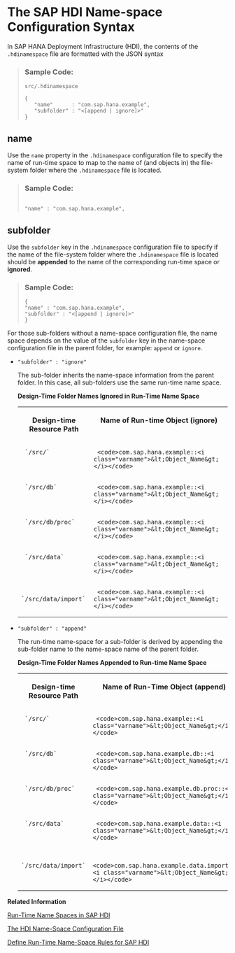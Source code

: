 <!-- loioc38cbef504b24a90a2a99c9d97633a85 -->

# The SAP HDI Name-space Configuration Syntax

In SAP HANA Deployment Infrastructure \(HDI\), the contents of the `.hdinamespace` file are formatted with the JSON syntax



> ### Sample Code:  
> `src/.hdinamespace`
> 
> ```
> {
>    "name"      : "com.sap.hana.example",
>    "subfolder" : "<[append | ignore]>"
> }
> 
> ```



<a name="loioc38cbef504b24a90a2a99c9d97633a85__section_wd1_dy2_1t"/>

## name

Use the `name` property in the `.hdinamespace` configuration file to specify the name of run-time space to map to the name of \(and objects in\) the file-system folder where the `.hdinamespace` file is located.

> ### Sample Code:  
> ```
> 
> "name" : "com.sap.hana.example",
> 
> ```



<a name="loioc38cbef504b24a90a2a99c9d97633a85__section_yrk_dy2_1t"/>

## subfolder

Use the `subfolder` key in the `.hdinamespace` configuration file to specify if the name of the file-system folder where the `.hdinamespace` file is located should be **appended** to the name of the corresponding run-time space or **ignored**.

> ### Sample Code:  
> ```
> {
> "name" : "com.sap.hana.example",
> "subfolder" : "<[append | ignore]>"
> }
> ```

For those sub-folders without a name-space configuration file, the name space depends on the value of the `subfolder` key in the name-space configuration file in the parent folder, for example: `append` or `ignore`.

-   `"subfolder" : "ignore"`

    The sub-folder inherits the name-space information from the parent folder. In this case, all sub-folders use the same run-time name space.

    **Design-Time Folder Names Ignored in Run-Time Name Space**


    <table>
    <tr>
    <th valign="top">

    Design-time Resource Path


    
    </th>
    <th valign="top">

    Name of Run-time Object \(ignore\)


    
    </th>
    </tr>
    <tr>
    <td valign="top">
    
         `/src/` 


    
    </td>
    <td valign="top">
    
         <code>com.sap.hana.example::<i class="varname">&lt;Object_Name&gt;</i></code> 


    
    </td>
    </tr>
    <tr>
    <td valign="top">
    
         `/src/db` 


    
    </td>
    <td valign="top">
    
         <code>com.sap.hana.example::<i class="varname">&lt;Object_Name&gt;</i></code> 


    
    </td>
    </tr>
    <tr>
    <td valign="top">
    
         `/src/db/proc` 


    
    </td>
    <td valign="top">
    
         <code>com.sap.hana.example::<i class="varname">&lt;Object_Name&gt;</i></code> 


    
    </td>
    </tr>
    <tr>
    <td valign="top">
    
         `/src/data` 


    
    </td>
    <td valign="top">
    
         <code>com.sap.hana.example::<i class="varname">&lt;Object_Name&gt;</i></code> 


    
    </td>
    </tr>
    <tr>
    <td valign="top">
    
         `/src/data/import` 


    
    </td>
    <td valign="top">
    
         <code>com.sap.hana.example::<i class="varname">&lt;Object_Name&gt;</i></code> 


    
    </td>
    </tr>
    </table>
    
-   `"subfolder" : "append"`

    The run-time name-space for a sub-folder is derived by appending the sub-folder name to the name-space name of the parent folder.

    **Design-Time Folder Names Appended to Run-time Name Space**


    <table>
    <tr>
    <th valign="top">

    Design-time Resource Path


    
    </th>
    <th valign="top">

    Name of Run-Time Object \(append\)


    
    </th>
    </tr>
    <tr>
    <td valign="top">
    
         `/src/` 


    
    </td>
    <td valign="top">
    
         <code>com.sap.hana.example::<i class="varname">&lt;Object_Name&gt;</i></code> 


    
    </td>
    </tr>
    <tr>
    <td valign="top">
    
         `/src/db` 


    
    </td>
    <td valign="top">
    
         <code>com.sap.hana.example.db::<i class="varname">&lt;Object_Name&gt;</i></code> 


    
    </td>
    </tr>
    <tr>
    <td valign="top">
    
         `/src/db/proc` 


    
    </td>
    <td valign="top">
    
         <code>com.sap.hana.example.db.proc::<i class="varname">&lt;Object_Name&gt;</i></code> 


    
    </td>
    </tr>
    <tr>
    <td valign="top">
    
         `/src/data` 


    
    </td>
    <td valign="top">
    
         <code>com.sap.hana.example.data::<i class="varname">&lt;Object_Name&gt;</i></code> 


    
    </td>
    </tr>
    <tr>
    <td valign="top">
    
         `/src/data/import` 


    
    </td>
    <td valign="top">
    
         <code>com.sap.hana.example.data.import::<i class="varname">&lt;Object_Name&gt;</i></code> 


    
    </td>
    </tr>
    </table>
    

**Related Information**  


[Run-Time Name Spaces in SAP HDI](run-time-name-spaces-in-sap-hdi-a53bf96.md "SAP HDI defines a strict separation between the naming of run-time objects and the organization of design-time files.")

[The HDI Name-Space Configuration File](the-hdi-name-space-configuration-file-6188d22.md "The SAP HANA Deployment Infrastructure (HDI) uses a JSON resource to define naming rules for run-time objects.")

[Define Run-Time Name-Space Rules for SAP HDI](define-run-time-name-space-rules-for-sap-hdi-5e638d4.md "Define rules for run-time name spaces in SAP HANA Deployment Infrastructure (HDI) containers.")

